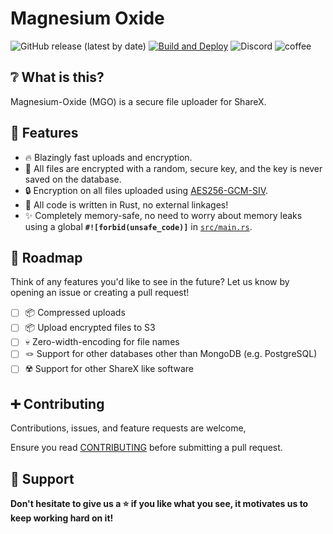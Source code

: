 # Magnesium Oxide

![GitHub release (latest by date)](https://img.shields.io/github/v/release/ChecksumDev/magnesium-oxide?label=Release) [![Build and Deploy](https://github.com/ChecksumDev/magnesium-oxide/actions/workflows/rust.yml/badge.svg)](https://github.com/ChecksumDev/magnesium-oxide/actions/workflows/rust.yml) ![Discord](https://img.shields.io/discord/984852897051312159?label=Discord&logo=DISCORD) ![coffee](https://img.shields.io/badge/Made%20with-Coffee-a27250?logo=CoffeeScript)

## ❔ What is this?

Magnesium-Oxide (MGO) is a secure file uploader for ShareX.

## 🌠 Features

* 🔥 Blazingly fast uploads and encryption.
* 💾 All files are encrypted with a random, secure key, and the key is never saved on the database.
* 🔒 Encryption on all files uploaded using [AES256-GCM-SIV](https://eprint.iacr.org/2017/168.pdf).
* 🦄 All code is written in Rust, no external linkages!
* ✨ Completely memory-safe, no need to worry about memory leaks using a global **`#![forbid(unsafe_code)]`** in [`src/main.rs`](https://github.com/magnesium-uploader/magnesium-oxide/blob/main/src/main.rs#L5).

## 🌌 Roadmap

Think of any features you'd like to see in the future? Let us know by opening an issue or creating a pull request!

* [ ] 📦 Compressed uploads
* [ ] 📦 Upload encrypted files to S3
* [ ] 💀 Zero-width-encoding for file names
* [ ] 🪢 Support for other databases other than MongoDB (e.g. PostgreSQL)
* [ ] ☢️ Support for other ShareX like software

## ➕ Contributing

Contributions, issues, and feature requests are welcome,

Ensure you read [CONTRIBUTING](CONTRIBUTING.md) before submitting a pull request.

## 🤝 Support

**Don't hesitate to give us a ⭐️ if you like what you see, it motivates us to keep working hard on it!**
